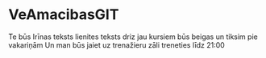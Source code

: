 # VeAmacibasGIT
Te būs Irīnas teksts
lienites teksts
driz jau kursiem būs beigas un tiksim pie vakariņām
Un man būs jaiet uz trenažieru zāli treneties līdz 21:00
